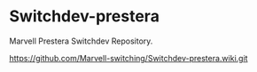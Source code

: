 # Switchdev-prestera
Marvell Prestera Switchdev Repository. 

https://github.com/Marvell-switching/Switchdev-prestera.wiki.git
